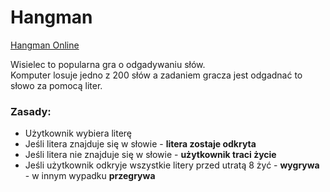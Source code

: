 # Hangman

[Hangman Online](https://krzysztofglab.github.io/Hangman/)

Wisielec to popularna gra o odgadywaniu słów.<br>
Komputer losuje jedno z 200 słów a zadaniem gracza jest odgadnać to słowo za pomocą liter.

### Zasady:

* Użytkownik wybiera literę
* Jeśli litera znajduje się w słowie - <b>litera zostaje odkryta</b>
* Jeśli litera nie znajduje się w słowie - <b>użytkownik traci życie</b>
* Jeśli użytkownik odkryje wszystkie litery przed utratą 8 żyć - <b>wygrywa</b> - w innym wypadku <b>przegrywa</b>


